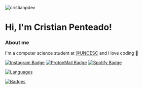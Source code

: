 <p align="left"> <img src="https://komarev.com/ghpvc/?username=cristianpdev" alt="cristianpdev" /> </p>

# Hi, I'm Cristian Penteado!

### About me
I'm a computer science student at [@UNOESC](https://www.unoesc.edu.br/) and I love coding 💜

[![Instagram Badge](https://img.shields.io/badge/Instagram-E4405F?style=for-the-badge&logo=instagram&logoColor=white)](https://instagram.com/cristianpdev)
[![ProtonMail Badge](https://img.shields.io/badge/ProtonMail-8B89CC?style=for-the-badge&logo=protonmail&logoColor=white)](mailto:cristianpenteado@protonmail.ch)
[![Spotify Badge](https://img.shields.io/badge/Spotify-1ED760?&style=for-the-badge&logo=spotify&logoColor=white)](https://open.spotify.com/user/802tpnl71gcg9gbfs6rmj03qy?si=hj88zNYoRi-MBN9Q5t6sRQ&utm_source=copy-link)

[![Languages](https://github-readme-stats.vercel.app/api/top-langs/?username=cristianpdev)](https://github.com/cristianpdev)


[![Badges](https://github-profile-summary-cards.vercel.app/api/cards/profile-details?username=cristianpdev&theme=vue)](https://github.com/cristianpdev)

